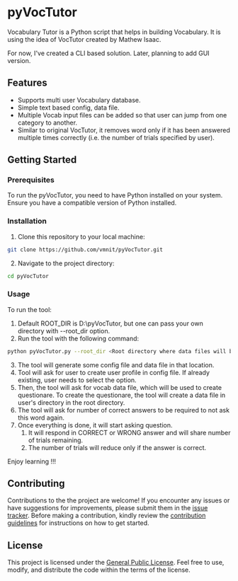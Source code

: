 # pyVocTutor
Vocabulary Tutor is a Python script that helps in building Vocabulary.
It is using the idea of VocTutor created by Mathew Isaac. 

For now, I've created a CLI based solution. Later, planning to add GUI version. 

## Features

- Supports multi user Vocabulary database.
- Simple text based config, data file.
- Multiple Vocab input files can be added so that user can jump from one category to another.
- Similar to original VocTutor, it removes word only if it has been answered multiple times correctly (i.e. the number of trials specified by user).

## Getting Started

### Prerequisites

To run the pyVocTutor, you need to have Python installed on your system. Ensure you have a compatible version of Python installed.

### Installation

1. Clone this repository to your local machine:

```bash
git clone https://github.com/vmnit/pyVocTutor.git
```

2. Navigate to the project directory:
```bash
cd pyVocTutor
```

### Usage
To run the tool:
1. Default ROOT_DIR is D:\pyVocTutor, but one can pass your own directory with --root_dir option.
2. Run the tool with the following command:
```bash
python pyVocTutor.py --root_dir <Root directory where data files will be stored>
```
3. The tool will generate some config file and data file in that location.
4. Tool will ask for user to create user profile in config file. If already existing, user needs to select the option.
5. Then, the tool will ask for vocab data file, which will be used to create questionare. 
To create the questionare, the tool will create a data file in user's directory in the root directory.
6. The tool will ask for number of correct answers to be required to not ask this word again.
7. Once everything is done, it will start asking question.
   1. It will respond in CORRECT or WRONG answer and will share number of trials remaining.
   2. The number of trials will reduce only if the answer is correct.

Enjoy learning !!!

## Contributing
Contributions to the the project are welcome! If you encounter any issues or have suggestions for improvements, please submit them in the [issue tracker](https://github.com/vmnit/pyVocTutor/issues).
Before making a contribution, kindly review the [contribution guidelines](CONTRIBUTING.md) for instructions on how to get started.

## License
This project is licensed under the [General Public License](License). Feel free to use, modify, and distribute the code within the terms of the license.
